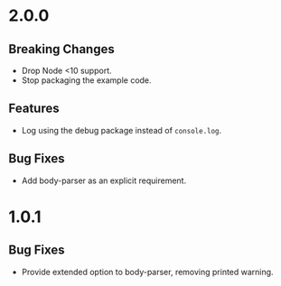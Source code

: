 # 2.0.0

## Breaking Changes
* Drop Node <10 support.
* Stop packaging the example code.

## Features
* Log using the debug package instead of `console.log`.

## Bug Fixes
* Add body-parser as an explicit requirement.

# 1.0.1

## Bug Fixes

* Provide extended option to body-parser, removing printed warning.
